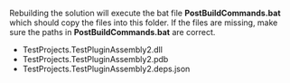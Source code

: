 Rebuilding the solution will execute the bat file **PostBuildCommands.bat** which should copy the files into this folder. If the files are missing, make sure the paths in **PostBuildCommands.bat** are correct.

- TestProjects.TestPluginAssembly2.dll
- TestProjects.TestPluginAssembly2.pdb
- TestProjects.TestPluginAssembly2.deps.json